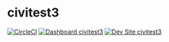 # civitest3

[![CircleCI](https://circleci.com/gh/jdelon02/civitest3.svg?style=shield)](https://circleci.com/gh/jdelon02/civitest3)
[![Dashboard civitest3](https://img.shields.io/badge/dashboard-civitest3-yellow.svg)](https://dashboard.pantheon.io/sites/a7a102ca-d925-4edb-b1f6-8480abe59310#dev/code)
[![Dev Site civitest3](https://img.shields.io/badge/site-civitest3-blue.svg)](http://dev-civitest3.pantheonsite.io/)